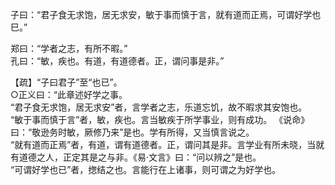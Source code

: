 子曰：“君子食无求饱，居无求安，敏于事而慎于言，就有道而正焉，可谓好学也巳。”

郑曰：“学者之志，有所不暇。”    
孔曰：“敏，疾也。有道，有道德者。正，谓问事是非。”   

【疏】“子曰君子”至“也已”。  
○正义曰：“此章述好学之事。  
“君子食无求饱，居无求安”者，言学者之志，乐道忘饥，故不暇求其安饱也。   
“敏于事而慎于言”者，敏，疾也。言当敏疾于所学事业，则有成功。 《说命》曰：“敬逊务时敏，厥修乃来”是也。学有所得，又当慎言说之。   
“就有道而正焉”者，有道，谓有道德者。正，谓问其是非。言学业有所未晓，当就有道德之人，正定其是之与非。《易·文言》曰：“问以辨之”是也。   
“可谓好学也已”者，揔结之也。言能行在上诸事，则可谓之为好学也。